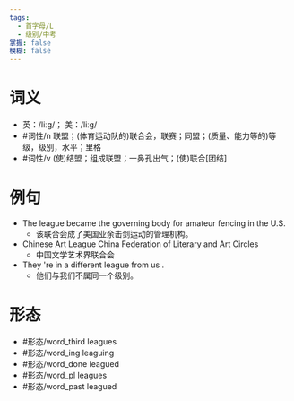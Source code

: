 ```yaml
---
tags:
  - 首字母/L
  - 级别/中考
掌握: false
模糊: false
---
```

# 词义
- 英：/liːɡ/； 美：/liːɡ/
- #词性/n  联盟；(体育运动队的)联合会，联赛；同盟；(质量、能力等的)等级，级别，水平；里格
- #词性/v  (使)结盟；组成联盟；一鼻孔出气；(使)联合[团结]
# 例句
- The league became the governing body for amateur fencing in the U.S.
	- 该联合会成了美国业余击剑运动的管理机构。
- Chinese Art League China Federation of Literary and Art Circles
	- 中国文学艺术界联合会
- They 're in a different league from us .
	- 他们与我们不属同一个级别。
# 形态
- #形态/word_third leagues
- #形态/word_ing leaguing
- #形态/word_done leagued
- #形态/word_pl leagues
- #形态/word_past leagued
